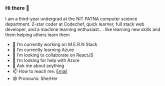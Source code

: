 ### Hi there 👋


I am a third-year undergrad at the NIT PATNA computer science department. 2-star coder at Codechef, quick learner, full stack web developer, and a machine learning enthusiast.... like learning new skills and them helping others learn them

- 🔭 I’m currently working on M.E.R.N Stack
- 🌱 I’m currently learning Azure
- 👯 I’m looking to collaborate on ReactJS
- 🤔 I’m looking for help with Azure
- 💬 Ask me about anything
- 📫 How to reach me: [Email](devanshi0608@gmail.com)
- 😄 Pronouns: She/Her
